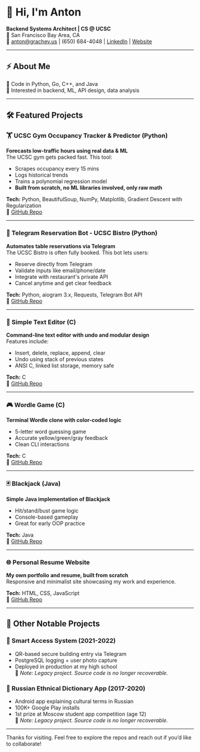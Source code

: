 # 👋 Hi, I'm Anton  
**Backend Systems Architect | CS @ UCSC**  
📍 San Francisco Bay Area, CA  
📧 anton@grachev.us | (650) 684-4048 | [LinkedIn](https://www.linkedin.com/in/anton-grachev/) | [Website](https://anton.grachev.us)

---

## ⚡ About Me

🧠 Code in Python, Go, C++, and Java   
🚀 Interested in backend, ML, API design, data analysis  

---

## 🛠 Featured Projects

### 🏋️ UCSC Gym Occupancy Tracker & Predictor (Python)
**Forecasts low-traffic hours using real data & ML**  
The UCSC gym gets packed fast. This tool:
- Scrapes occupancy every 15 mins
- Logs historical trends
- Trains a polynomial regression model
- **Built from scratch, no ML libraries involved, only raw math**

**Tech:** Python, BeautifulSoup, NumPy, Matplotlib, Gradient Descent with Regularization  
🔗 [GitHub Repo](https://github.com/ant0n-grachev/occupancy-tracker)

---

### 🤖 Telegram Reservation Bot - UCSC Bistro (Python)
**Automates table reservations via Telegram**  
The UCSC Bistro is often fully booked. This bot lets users:  
- Reserve directly from Telegram  
- Validate inputs like email/phone/date  
- Integrate with restaurant's private API  
- Cancel anytime and get clear feedback  

**Tech:** Python, aiogram 3.x, Requests, Telegram Bot API  
🔗 [GitHub Repo](https://github.com/ant0n-grachev/telegram-reservation-bot)

---

### 📝 Simple Text Editor (C)  
**Command-line text editor with undo and modular design**  
Features include:  
- Insert, delete, replace, append, clear  
- Undo using stack of previous states  
- ANSI C, linked list storage, memory safe  

**Tech:** C  
🔗 [GitHub Repo](https://github.com/ant0n-grachev/simple-text-editor)

---

### 🎮 Wordle Game (C)  
**Terminal Wordle clone with color-coded logic**  
- 5-letter word guessing game  
- Accurate yellow/green/gray feedback  
- Clean CLI interactions  

**Tech:** C  
🔗 [GitHub Repo](https://github.com/ant0n-grachev/wordle-game)

---

### 🃏 Blackjack (Java)  
**Simple Java implementation of Blackjack**  
- Hit/stand/bust game logic  
- Console-based gameplay  
- Great for early OOP practice  

**Tech:** Java  
🔗 [GitHub Repo](https://github.com/ant0n-grachev/BlackJack)

---

### 🌐 Personal Resume Website  
**My own portfolio and resume, built from scratch**  
Responsive and minimalist site showcasing my work and experience.

**Tech:** HTML, CSS, JavaScript  
🔗 [GitHub Repo](https://github.com/ant0n-grachev/ant0n-grachev.github.io)

---

## 🧠 Other Notable Projects

### 🔐 Smart Access System (2021-2022)
- QR-based secure building entry via Telegram  
- PostgreSQL logging + user photo capture  
- Deployed in production at my high school  
📌 *Note: Legacy project. Source code is no longer recoverable.*

### 📖 Russian Ethnical Dictionary App (2017-2020)
- Android app explaining cultural terms in Russian  
- 100K+ Google Play installs  
- 1st prize at Moscow student app competition (age 12)  
📌 *Note: Legacy project. Source code is no longer recoverable.*

---

Thanks for visiting. Feel free to explore the repos and reach out if you’d like to collaborate!
